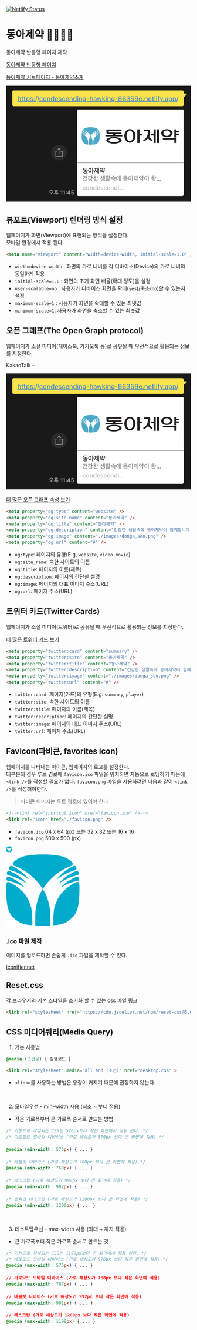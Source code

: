 [![Netlify Status](https://api.netlify.com/api/v1/badges/9f2f756f-e1fc-48d9-9c07-b7d7433d8aaa/deploy-status)](https://app.netlify.com/sites/condescending-hawking-86359e/deploys)

# 동아제약 👩🏻‍⚕️💊

동아제약 반응형 페이지 제작

[동아제약 반응형 페이지](https://condescending-hawking-86359e.netlify.app/)

[동아제약 서브페이지 - 동아제약소개](https://condescending-hawking-86359e.netlify.app/donga_info.html)

![동아제약](https://raw.githubusercontent.com/jiisunny/donga-responsive/master/_assets/main_screenshot.png)

## 뷰포트(Viewport) 렌더링 방식 설정

웹페이지가 화면(Viewport)에 표현되는 방식을 설정한다.<br />
모바일 환경에서 적용 된다.

```html
<meta name="viewport" content="width=device-width, initial-scale=1.0" />
```

- `width=device-width` : 화면의 가로 너비를 각 디바이스(Device)의 가로 너비와 동일하게 적용
- `initial-scale=1.0` : 화면의 초기 화면 배율(확대 정도)을 설정
- `user-scalable=no` : 사용자가 디바이스 화면을 확대(`yes`)/축소(`no`)할 수 있는지 설정
- `maximum-scale=1` : 사용자가 화면을 확대할 수 있는 최댓값
- `minimum-scale=1`: 사용자가 화면을 축소할 수 있는 최솟값

## 오픈 그래프(The Open Graph protocol)

웹페이지가 소셜 미디어(페이스북, 카카오톡 등)로 공유될 때 우선적으로 활용되는 정보를 지정한다.

KakaoTalk -

![KakaoTalk Open Graph example](https://raw.githubusercontent.com/jiisunny/donga-responsive/master/_assets/kakao_opengraph_example.png)

[더 많은 오픈 그래프 속성 보기](https://ogp.me/)

```html
<meta property="og:type" content="website" />
<meta property="og:site_name" content="동아제약" />
<meta property="og:title" content="동아제약" />
<meta property="og:description" content="건강한 생활속에 동아제약이 함께합니다." />
<meta property="og:image" content="./images/donga_seo.png" />
<meta property="og:url" content="#" />
```

- `og:type`: 페이지의 유형(E.g, `website`, `video.movie`)
- `og:site_name`: 속한 사이트의 이름
- `og:title`: 페이지의 이름(제목)
- `og:description`: 페이지의 간단한 설명
- `og:image`: 페이지의 대표 이미지 주소(URL)
- `og:url`: 페이지 주소(URL)

## 트위터 카드(Twitter Cards)

웹페이지가 소셜 미디어(트위터)로 공유될 때 우선적으로 활용되는 정보를 지정한다.

[더 많은 트위터 카드 보기](https://developer.twitter.com/en/docs/twitter-for-websites/cards/guides/getting-started)

```html
<meta property="twitter:card" content="summary" />
<meta property="twitter:site" content="동아제약" />
<meta property="twitter:title" content="동아제약" />
<meta property="twitter:description" content="건강한 생활속에 동아제약이 함께합니다." />
<meta property="twitter:image" content="./images/donga_seo.png" />
<meta property="twitter:url" content="#" />
```

- `twitter:card`: 페이지(카드)의 유형(E.g. `summary`, `player`)
- `twitter:site`: 속한 사이트의 이름
- `twitter:title`: 페이지의 이름(제목)
- `twitter:description`: 페이지의 간단한 설명
- `twitter:image`: 페이지의 대표 이미지 주소(URL)
- `twitter:url`: 페이지 주소(URL)

## Favicon(파비콘, favorites icon)

웹페이지를 나타내는 아이콘, 웹페이지의 로고를 설정한다.<br/>
대부분의 경우 루트 경로에 `favicon.ico` 파일을 위치하면 자동으로 로딩하기 때문에 `<link />`를 작성할 필요가 없다. `favicon.png` 파일을 사용하려면 다음과 같이 `<link />`를 작성해야한다.

> 파비콘 이미지는 루트 경로에 있어야 한다
```html
<!--<link rel="shortcut icon" href="favicon.ico" />-->
<link rel="icon" href="./favicon.png" />
```

- `favicon.ico` 64 x 64 (px) 또는 32 x 32 또는 16 x 16
- `favicon.png` 500 x 500 (px)

<img src="https://raw.githubusercontent.com/jiisunny/donga-responsive/master/favicon.png" alt="donga" width="16" /><br />
<img src="https://raw.githubusercontent.com/jiisunny/donga-responsive/master/favicon.png" alt="donga" width="200" />

### .ico 파일 제작

이미지를 업로드하면 손쉽게 `.ico` 파일을 제작할 수 있다.

[iconifier.net](https://iconifier.net/)

## Reset.css

각 브라우저의 기본 스타일을 초기화 할 수 있는 css 파일 링크

```html
<link rel="stylesheet" href="https://cdn.jsdelivr.net/npm/reset-css@5.0.1/reset.min.css" />
```

## CSS 미디어쿼리(Media Query)

1. 기본 사용법

```css
@media (조건문) { 실행코드 }
```

```html
<link rel="stylesheet" media="all and (조건)" href="desktop.css" >
```

- `<link>`를 사용하는 방법은 용량이 커지기 때문에 권장하지 않는다.

<br />

2. 모바일우선 - min-width 사용 (최소 ~ 부터 적용)

- 작은 가로폭부터 큰 가로폭 순서로 만드는 방법

```css
/* 기본으로 작성되는 CSS는 576px보다 작은 화면에서 작동 된다. */
/* 가로모드 모바일 디바이스 (가로 해상도가 576px 보다 큰 화면에 적용) */

@media (min-width: 576px) { ... } 
 
/* 태블릿 디바이스 (가로 해상도가 768px 보다 큰 화면에 적용) */
@media (min-width: 768px) { ... } 
 
/* 테스크탑 (가로 해상도가 992px 보다 큰 화면에 적용) */
@media (min-width: 992px) { ... } 
 
/* 큰화면 데스크탑 (가로 해상도가 1200px 보다 큰 화면에 적용) */
@media (min-width: 1200px) { ... }
```

<br />

3. 데스트탑우선 - max-width 사용 (최대 ~ 까지 적용)

- 큰 가로폭부터 작은 가로폭 순서로 만드는 것

```css
/* 기본으로 작성되는 CSS는 1199px보다 큰 화면에서 작동 된다. */
/* 세로모드 모바일 디바이스 (가로 해상도가 576px 보다 작은 화면에 적용) */
@media (max-width: 575px) { ... } 
 
// 가로모드 모바일 디바이스 (가로 해상도가 768px 보다 작은 화면에 적용) 
@media (max-width: 767px) { ... } 
 
// 태블릿 디바이스 (가로 해상도가 992px 보다 작은 화면에 적용) 
@media (max-width: 991px) { ... } 
 
// 테스크탑 (가로 해상도가 1200px 보다 작은 화면에 적용)
@media (max-width: 1199px) { ... } 
```